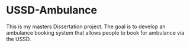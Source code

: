 # USSD-Ambulance
This is my masters Dissertation project. The goal is to develop an ambulance booking system that allows people to book for ambulance via the USSD.
